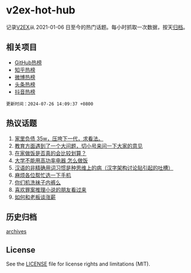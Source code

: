 # v2ex-hot-hub

 记录[V2EX](https://www.v2ex.com/)从 2021-01-06 日至今的热门话题。每小时抓取一次数据，按天[归档](archives)。
 
 ## 相关项目

- [GitHub热榜](https://github.com/it985/github-hot-hub)
- [知乎热榜](https://github.com/it985/zhihu-hot-hub)
- [微博热榜](https://github.com/it985/weibo-hot-hub)
- [头条热榜](https://github.com/it985/toutiao-hot-hub)
- [抖音热榜](https://github.com/it985/douyin-hot-hub)


 `更新时间：2024-07-26 14:09:37 +0800`

## 热议话题

1. [家里负债 35w，压垮下一代，求看法。](https://www.v2ex.com/t/1060133)
1. [教育方面遇到了一个大问题，切小号来问一下大家的意见](https://www.v2ex.com/t/1060069)
1. [在家做饭是否真的会比较划算？](https://www.v2ex.com/t/1060141)
1. [大学不能用高功率电器 怎么做饭](https://www.v2ex.com/t/1060192)
1. [汉语的非精确用词习惯是种思维上的病（汉字架构讨论贴引起的吐槽）](https://www.v2ex.com/t/1060084)
1. [麻烦各位帮忙选一下手机](https://www.v2ex.com/t/1060148)
1. [你们机洗袜子内裤么](https://www.v2ex.com/t/1060274)
1. [喜欢罪案推理小说的朋友看过来](https://www.v2ex.com/t/1060201)
1. [如何和老板谈涨薪](https://www.v2ex.com/t/1060166)

## 历史归档

[archives](archives)

## License

See the [LICENSE](LICENSE) file for license rights and limitations (MIT).
